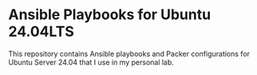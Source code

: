 # Ansible Playbooks for Ubuntu 24.04LTS

This repository contains Ansible playbooks and Packer configurations for Ubuntu Server 24.04 that I use in my personal lab.
